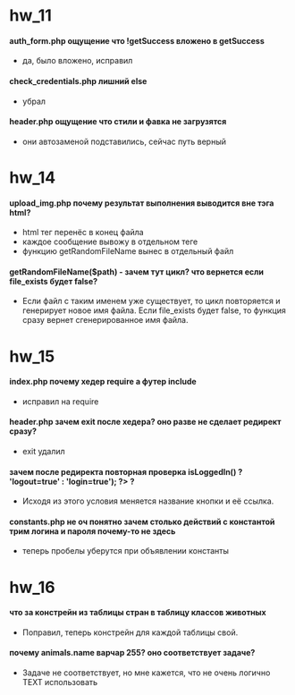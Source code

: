 # hw_11
#### auth_form.php ощущение что !getSuccess вложено в getSuccess
* да, было вложено, исправил

#### check_credentials.php лишний else
* убрал

#### header.php ощущение что стили и фавка не загрузятся
* они автозаменой подставились, сейчас путь верный

# hw_14
#### upload_img.php почему результат выполнения выводится вне тэга html?
* html тег перенёс в конец файла
* каждое сообщение вывожу в отдельном теге
* функцию getRandomFileName вынес в отдельный файл

#### getRandomFileName($path) - зачем тут цикл? что вернется если file_exists будет false?
* Если файл с таким именем уже существует, то цикл повторяется и генерирует новое имя файла.
Если file_exists будет false, то функция сразу вернет сгенерированное имя файла.


# hw_15
#### index.php почему хедер require а футер include
* исправил на require

#### header.php зачем exit после хедера? оно разве не сделает редирект сразу?
* exit удалил

#### зачем после редиректа повторная проверка <?= ($auth->isLoggedIn() ? 'logout=true' : 'login=true'); ?> ?
* Исходя из этого условия меняется название кнопки и её ссылка.

#### constants.php не оч понятно зачем столько действий с константой трим логина и пароля почему-то не здесь
* теперь пробелы уберутся при объявлении константы


# hw_16
#### что за констрейн  из таблицы стран в таблицу классов животных
* Поправил, теперь констрейн для каждой таблицы свой. 

#### почему animals.name варчар 255? оно соответствует задаче?
* Задаче не соответствует, но мне кажется, что не очень логично TEXT использовать